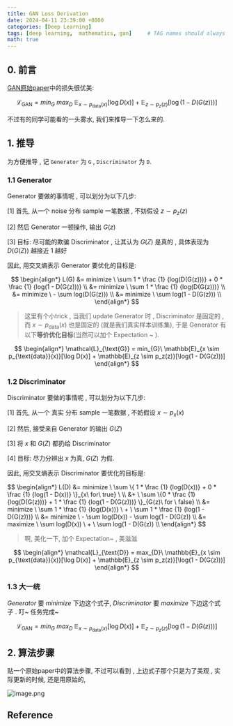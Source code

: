 ```yaml
---
title: GAN Loss Derivation
date: 2024-04-11 23:39:00 +0800
categories: [Deep Learning]
tags: [deep learning,  mathematics, gan]     # TAG names should always be lowercase
math: true
---
```


## 0. 前言

[GAN原始paper](https://arxiv.org/abs/1406.2661)中的损失很优美:

$$
\mathcal{L}_{\text{GAN}} = min_{G} \ max_{D} \  \mathbb{E}_{x \sim p_{\text{data}}(x)}[\log D(x)] + \mathbb{E}_{z \sim p_z(z)}[\log(1 - D(G(z)))]
$$

不过有的同学可能看的一头雾水,  我们来推导一下怎么来的.

## 1. 推导

为方便推导 ,  记 `Generator` 为 `G` ,  `Discriminator` 为 `D`.

### 1.1 Generator

Generator 要做的事情呢 ,  可以划分为以下几步:

[1] 首先,  从一个 noise 分布 sample 一笔数据 ,  不妨假设 $z \sim p_z(z)$

[2] 然后 Generator 一顿操作,  输出 $G(z)$

[3] 目标: 尽可能的欺骗 Discriminator ,  让其认为  $G(Z)$  是真的 ,  具体表现为 $D(G(Z))$ 越接近 $1$ 越好

因此,  用交叉熵表示 Generator 要优化的目标是:

<div style="text-align:center">
$$
\begin{align*}
L(G) &=  minimize \ \sum 1 * \frac {1} {log(D(G(z)))} + 0 * \frac {1} {log(1 - D(G(z)))} \\
&= minimize \ \sum 1 * \frac {1} {log(D(G(z)))} \\
&= minimize \ - \sum log(D(G(z))) \\
&= minimize \ \sum log(1 - D(G(z))) \\
\end{align*}
$$
</div>

> 这里有个小trick ,  当我们 update Generator 时 ,  Discriminator 是固定的 ,  而 $x \sim p_{\text{data}}(x)$ 也是固定的 (就是我们真实样本训练集),  于是 Generator 有以下**等价优化目标**(当然可以加个 Expectation ~ ).


$$
\begin{align*}
\mathcal{L}_{\text{G}} = min_{G}\  \mathbb{E}_{x \sim p_{\text{data}}(x)}[\log D(x)] + \mathbb{E}_{z \sim p_z(z)}[\log(1 - D(G(z)))]
\end{align*}
$$


### 1.2 Discriminator

Discriminator 要做的事情呢 ,  可以划分为以下几步:

[1] 首先,  从一个 真实 分布 sample 一笔数据 ,  不妨假设 $x \sim p_x(x)$

[2] 然后,  接受来自 Generator 的输出 $G(Z)$

[3] 将 $x$ 和 $G(Z)$ 都扔给 Discriminator

[4] 目标: 尽力分辨出 $x$ 为真,  $G(Z)$ 为假.

因此,  用交叉熵表示 Discriminator 要优化的目标是:

<div style="text-align:left">
$$
\begin{align*}
L(D) &=  minimize \ \sum \{ 1 * \frac {1} {log(D(x))} + 0 * \frac {1} {log(1 - D(x))} \}_{x\  for\  true} \ \\
&+ \ \sum  \{0 * \frac {1} {log(D(G(z)))} + 1 * \frac {1} {log(1 - D(G(z)))} \}_{G(z)\  for \ false} \\
&= minimize \ \sum 1 * \frac {1} {log(D(x))} \ + \ \sum 1 * \frac {1} {log(1 - D(G(z)))}  \\
&= minimize \ - \sum log(D(x)) - \sum log(1 - D(G(z))  \\
&= maximize \ \sum log(D(x)) \ + \ \sum log(1 - D(G(z))  \\
\end{align*}
$$
</div>

> 啊,  美化一下,  加个 Expectation~ , 美滋滋

$$
\begin{align*}
\mathcal{L}_{\text{D}} = max_{D}\  \mathbb{E}_{x \sim p_{\text{data}}(x)}[\log D(x)] + \mathbb{E}_{z \sim p_z(z)}[\log(1 - D(G(z)))]
\end{align*}
$$


### 1.3 大一统

$Generator$ 要 $minimize$ 下边这个式子,  $Discriminator$ 要 $maximize$ 下边这个式子 . 叮~ 任务完成~

$$
\mathcal{L}_{\text{GAN}} = min_{G} \ max_{D} \  \mathbb{E}_{x \sim p_{\text{data}}(x)}[\log D(x)] + \mathbb{E}_{z \sim p_z(z)}[\log(1 - D(G(z)))]
$$

## 2. 算法步骤

贴一个原始paper中的算法步骤,  不过可以看到 ,  上边式子那个只是为了美观 ,  实际更新的时候,  还是用原始的,

![image.png](https://s2.loli.net/2024/04/12/yS5QvjER17fJ3z4.png)


## Reference
